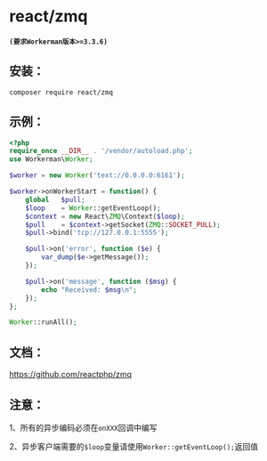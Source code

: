 # react/zmq
**``` (要求Workerman版本>=3.3.6) ```**

## 安装：
```
composer require react/zmq
```

## 示例：

```php
<?php
require_once __DIR__ . '/vendor/autoload.php';
use Workerman\Worker;

$worker = new Worker('text://0.0.0.0:6161');

$worker->onWorkerStart = function() {
    global   $pull;
    $loop    = Worker::getEventLoop();
    $context = new React\ZMQ\Context($loop);
    $pull    = $context->getSocket(ZMQ::SOCKET_PULL);
    $pull->bind('tcp://127.0.0.1:5555');

    $pull->on('error', function ($e) {
        var_dump($e->getMessage());
    });

    $pull->on('message', function ($msg) {
        echo "Received: $msg\n";
    });
};

Worker::runAll();
```

## 文档：
https://github.com/reactphp/zmq

## 注意：
1、所有的异步编码必须在```onXXX```回调中编写

2、异步客户端需要的```$loop```变量请使用```Worker::getEventLoop();```返回值



